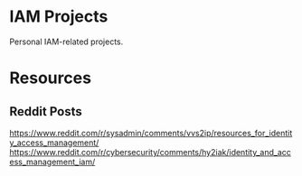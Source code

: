 # IAM Projects
Personal IAM-related projects.

# Resources

## Reddit Posts
https://www.reddit.com/r/sysadmin/comments/vvs2ip/resources_for_identity_access_management/
https://www.reddit.com/r/cybersecurity/comments/hy2iak/identity_and_access_management_iam/
